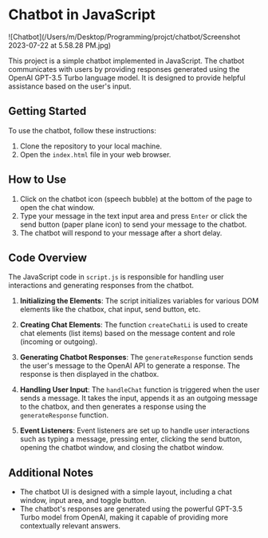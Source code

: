 # Chatbot in JavaScript

![Chatbot](/Users/m/Desktop/Programming/projct/chatbot/Screenshot 2023-07-22 at 5.58.28 PM.jpg)

This project is a simple chatbot implemented in JavaScript. The chatbot communicates with users by providing responses generated using the OpenAI GPT-3.5 Turbo language model. It is designed to provide helpful assistance based on the user's input.

## Getting Started

To use the chatbot, follow these instructions:

1. Clone the repository to your local machine.
2. Open the `index.html` file in your web browser.

## How to Use

1. Click on the chatbot icon (speech bubble) at the bottom of the page to open the chat window.
2. Type your message in the text input area and press `Enter` or click the send button (paper plane icon) to send your message to the chatbot.
3. The chatbot will respond to your message after a short delay.

## Code Overview

The JavaScript code in `script.js` is responsible for handling user interactions and generating responses from the chatbot.

1. **Initializing the Elements**: The script initializes variables for various DOM elements like the chatbox, chat input, send button, etc.

2. **Creating Chat Elements**: The function `createChatLi` is used to create chat elements (list items) based on the message content and role (incoming or outgoing).

3. **Generating Chatbot Responses**: The `generateResponse` function sends the user's message to the OpenAI API to generate a response. The response is then displayed in the chatbox.

4. **Handling User Input**: The `handleChat` function is triggered when the user sends a message. It takes the input, appends it as an outgoing message to the chatbox, and then generates a response using the `generateResponse` function.

5. **Event Listeners**: Event listeners are set up to handle user interactions such as typing a message, pressing enter, clicking the send button, opening the chatbot window, and closing the chatbot window.

## Additional Notes

- The chatbot UI is designed with a simple layout, including a chat window, input area, and toggle button.
- The chatbot's responses are generated using the powerful GPT-3.5 Turbo model from OpenAI, making it capable of providing more contextually relevant answers.
